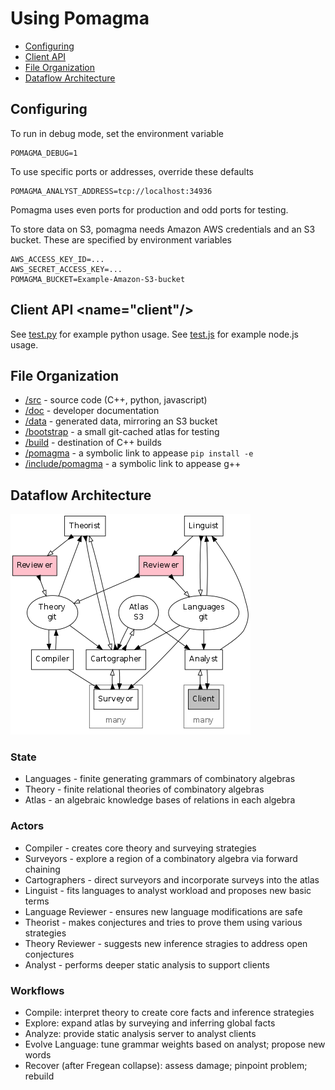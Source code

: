 # Using Pomagma

* [Configuring](#configuring)
* [Client API](#client)
* [File Organization](#files)
* [Dataflow Architecture](#dataflow)

## Configuring <a name="configuring"/>

To run in debug mode, set the environment variable

    POMAGMA_DEBUG=1

To use specific ports or addresses, override these defaults

    POMAGMA_ANALYST_ADDRESS=tcp://localhost:34936

Pomagma uses even ports for production and odd ports for testing.

To store data on S3, pomagma needs Amazon AWS credentials and an S3 bucket.
These are specified by environment variables

    AWS_ACCESS_KEY_ID=...
    AWS_SECRET_ACCESS_KEY=...
    POMAGMA_BUCKET=Example-Amazon-S3-bucket

## Client API <name="client"/>

See [test.py](/src/analyst/test.py) for example python usage.
See [test.js](/src/analyst/test.js) for example node.js usage.

## File Organization <a name="files"/>

- [/src](/src) - source code (C++, python, javascript)
- [/doc](/doc) - developer documentation
- [/data](/data) - generated data, mirroring an S3 bucket
- [/bootstrap](/bootstrap) - a small git-cached atlas for testing
- [/build](/build) - destination of C++ builds
- [/pomagma](/pomagma) - a symbolic link to appease `pip install -e`
- [/include/pomagma](/include/pomagma) - a symbolic link to appease g++

## Dataflow Architecture <a name="dataflow"/>

![Architecture](/doc/architecture.png)

### State

- Languages - finite generating grammars of combinatory algebras
- Theory - finite relational theories of combinatory algebras
- Atlas - an algebraic knowledge bases of relations in each algebra

### Actors

- Compiler - creates core theory and surveying strategies
- Surveyors - explore a region of a combinatory algebra via forward chaining
- Cartographers - direct surveyors and incorporate surveys into the atlas
- Linguist - fits languages to analyst workload and proposes new basic terms
- Language Reviewer - ensures new language modifications are safe
- Theorist - makes conjectures and tries to prove them using various strategies
- Theory Reviewer - suggests new inference stragies to address open conjectures
- Analyst - performs deeper static analysis to support clients

### Workflows

- Compile: interpret theory to create core facts and inference strategies
- Explore: expand atlas by surveying and inferring global facts
- Analyze: provide static analysis server to analyst clients
- Evolve Language: tune grammar weights based on analyst; propose new words
- Recover (after Fregean collapse): assess damage; pinpoint problem; rebuild
